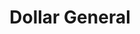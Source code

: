 ---
title: "Dollar General"
url: /raytown/dollar-general-blue-ridge-boulevard/
shop: variety store
---